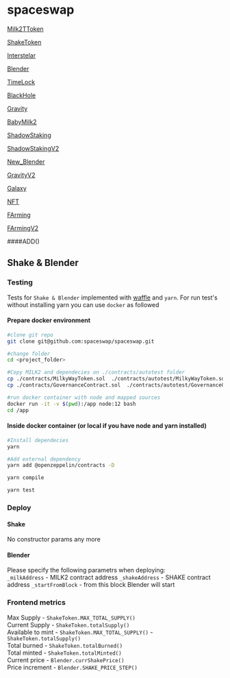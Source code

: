 # spaceswap

[Milk2TToken](https://etherscan.io/token/0x80c8c3dcfb854f9542567c8dac3f44d709ebc1de)

[ShakeToken](https://etherscan.io/token/0x6006FC2a849fEdABa8330ce36F5133DE01F96189)

[Interstelar](https://etherscan.io/address/0xb95ebbf2a9fc64e4dc4d6951a60bc4d3c8f55b9d#code)

[Blender](https://etherscan.io/address/0x19b911d1bedcbe6ba3efc372f4ae69710426d85b#code)

[TimeLock](https://etherscan.io/address/0xa17809ce669594dc13b0f218cad87e445bb4d770#code)

[BlackHole](https://etherscan.io/address/0x4c3f2bcbd7b6dad6095ce8f8a3c23aff691a2b23#code)

[Gravity](https://etherscan.io/address/0x159BA6999C7602956d691A54CFaa93563EC8d16B#code)

[BabyMilk2](https://etherscan.io/token/0xe00edf07bbab7f9e7a93ffbffdd4c16c5dbc6b03)

[ShadowStaking](https://etherscan.io/address/0xe3e17fa901591aeecdf0a928489b5362fce3c0ca#code)

[ShadowStakingV2](https://etherscan.io/address/0x5d2af2e012f70b18723e44d0f3158c7939a1827e#code)

[New_Blender](https://etherscan.io/address/0xfe3f277f0b2b4ab4a8e09583484a432af9cfd642#code)

[GravityV2](https://etherscan.io/address/0xe6c87b72269dd9199639a6358a2cefb7caf89a0e#code)

[Galaxy](https://etherscan.io/address/0xb780035440dba56f6cd7d2d522ee9f94f0d9f752#code)

[NFT](https://etherscan.io/address/0x77ec5a5ecf2d3942d45cb059fa1c86a262ec855b#code)

[FArming](https://etherscan.io/address/0xe0057f1c03347e97e416810755376f4be26600b6#code)

[FArmingV2](https://etherscan.io/address/0xc0a70f78e6585677ef6bbd0c9fcfa9a85f4ae81b#code)


####ADD()

## Shake & Blender
### Testing
Tests for `Shake & Blender`  implemented with [waffle](https://ethereum-waffle.readthedocs.io/) 
and `yarn`. For run test's without installing yarn you can use `docker` as followed

#### Prepare docker environment
```bash
#clone git repo
git clone git@github.com:spaceswap/spaceswap.git

#change folder
cd <project_folder>

#Copy MILK2 and dependecies on ./contracts/autotest folder
cp ./contracts/MilkyWayToken.sol  ./contracts/autotest/MilkyWayToken.sol 
cp ./contracts/GovernanceContract.sol  ./contracts/autotest/GovernanceContract.sol

#run docker container with node and mapped sources
docker run -it -v $(pwd):/app node:12 bash
cd /app
```

#### Inside docker container (or local if you have node and yarn installed)
```bash 
#Install dependecies
yarn

#Add external dependency
yarn add @openzeppelin/contracts -D

yarn compile

yarn test
```

### Deploy
#### Shake 
No constructor params any more  

#### Blender  
Please specify the following parametrs when deploying:  
`_milkAddress` -  MILK2 contract address
`_shakeAddress` - SHAKE contract address 
`_startFromBlock` - from this block Blender will start

### Frontend metrics
Max Supply  - `ShakeToken.MAX_TOTAL_SUPPLY()`  
Current Supply - `ShakeToken.totalSupply()`  
Available to mint  - `ShakeToken.MAX_TOTAL_SUPPLY()` - `ShakeToken.totalSupply()`  
Total burned - `ShakeToken.totalBurned()`  
Total minted - `ShakeToken.totalMinted()`  
Current price - `Blender.currShakePrice()`  
Price increment - `Blender.SHAKE_PRICE_STEP()`  



